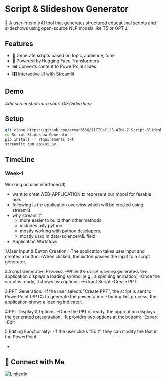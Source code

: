 # Script & Slideshow Generator

🚀 A user-friendly AI tool that generates structured educational scripts and slideshows using open-source NLP models like T5 or GPT-J.

## Features
- 📜 Generate scripts based on topic, audience, tone
- 🧠 Powered by Hugging Face Transformers
- 🖼 Converts content to PowerPoint slides
- 🎛 Interactive UI with Streamlit.

## Demo
_Add screenshots or a short GIF/video here_

## Setup

```bash
git clone https://github.com/aryan6336/IITISoC-25-AIML-7-Script-Slideshow-Generator.git
cd Script-Slideshow-Generator
pip install -r requirements.txt
streamlit run app/ui.py
```

## TimeLine

### Week-1
Working on user interface(UI).
- want to creat WEB-APPLICATION to represent our model for fesable use.
- following is the application overview which will be created using streamlit.
- why streamlit?
  - more easier to build than other methods.
  - includes only python.
  - mostly working with python developers.
  - mostly used in data-science/ML field.
- Application Workflow:

1.User Input & Button Creation:
  -The application takes user input and creates a button.
  -When clicked, the button passes the input to a script generator.

2.Script Generation Process:
  -While the script is being generated, the application displays a loading symbol (e.g., a spinning animation)
  -Once the script is ready, it shows two options:
     -Extract Script
     -Create PPT

3.PPT Generation:
  -If the user selects "Create PPT", the script is sent to PowerPoint (PPTX) to generate the presentation.
  -During this process, the application shows a loading indicator.

4.PPT Display & Options:
  -Once the PPT is ready, the application displays the generated presentation.
  -It provides two options at the bottom:
     -Export
     -Edit

5.Editing Functionality:
  -If the user clicks "Edit", they can modify the text in the PowerPoint.

- 

## 👤 Connect with Me

[![LinkedIn](https://img.shields.io/badge/LinkedIn-blue?logo=linkedin)](https://www.linkedin.com/in/aryan-kumar-222b1531a/)

